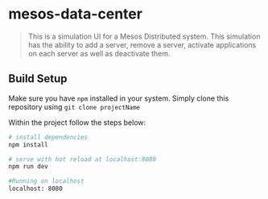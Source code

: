 # mesos-data-center

> This is a simulation UI for a Mesos Distributed system. This simulation has the ability to add a server, remove a server, activate applications on each server as well as deactivate them.

## Build Setup

Make sure you have `npm` installed in your system.
Simply clone this repository using
`git clone projectName`

Within the project follow the steps below:

``` bash
# install dependencies
npm install

# serve with hot reload at localhost:8080
npm run dev

#Running on localhost
localhost: 8080
```

